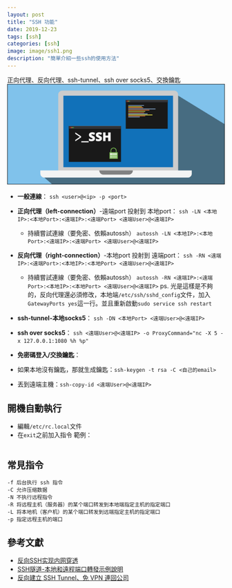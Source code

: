 ```yaml
---
layout: post
title: "SSH 功能"
date: 2019-12-23
tags: [ssh]
categories: [ssh]
image: image/ssh1.png
description: "簡單介紹一些ssh的使用方法"
---
```

正向代理、反向代理、ssh-tunnel、ssh over socks5、交換鑰匙
![](/image/ssh1.png)

* **一般連線**：
`ssh <user>@<ip> -p <port>`
* **正向代理（left-connection）**-遠端port 投射到 本地port：
`ssh -LN <本地IP>:<本地Port>:<遠端IP>:<遠端Port> <遠端User>@<遠端IP> `
    * 持續嘗試連線（要免密、依賴autossh）
`autossh -LN <本地IP>:<本地Port>:<遠端IP>:<遠端Port> <遠端User>@<遠端IP> `
* **反向代理（right-connection）**-本地port 投射到 遠端port：
`ssh -RN <遠端IP>:<遠端Port>:<本地IP>:<本地Port> <遠端User>@<遠端IP>`
    * 持續嘗試連線（要免密、依賴autossh）
`autossh -RN <遠端IP>:<遠端Port>:<本地IP>:<本地Port> <遠端User>@<遠端IP>`
ps. 光是這樣是不夠的，反向代理還必須修改，本地端`/etc/ssh/sshd_config`文件，加入`GatewayPorts yes`這一行。並且重新啟動`sudo service ssh restart`

* **ssh-tunnel-本地socks5**：
`ssh -DN <本地Port> <遠端User>@<遠端IP>`
* **ssh over socks5**：
`ssh <遠端User>@<遠端IP> -o ProxyCommand="nc -X 5 -x 127.0.0.1:1080 %h %p"`

* **免密碼登入/交換鑰匙**：
* 如果本地沒有鑰匙，那就生成鑰匙：`ssh-keygen -t rsa -C <自己的email>`
* 丟到遠端主機：`ssh-copy-id <遠端User>@<遠端IP>`


## 開機自動執行
* 編輯`/etc/rc.local`文件
* 在`exit`之前加入指令
範例：
```
```


## 常見指令
```
-f 后台执行 ssh 指令
-C 允许压缩数据
-N 不执行远程指令
-R 将远程主机（服务器）的某个端口转发到本地端指定主机的指定端口
-L 将本地机（客户机）的某个端口转发到远端指定主机的指定端口
-p 指定远程主机的端口
```

## 參考文獻
* [反向SSH实现内网穿透](https://cycoe.cc/2019/04/30/%E5%8F%8D%E5%90%91SSH%E5%AE%9E%E7%8E%B0%E5%86%85%E7%BD%91%E7%A9%BF%E9%80%8F/)
* [SSH隧道-本地和遠程端口轉發示例說明](https://blog.trackets.com/2014/05/17/ssh-tunnel-local-and-remote-port-forwarding-explained-with-examples.html)
* [反向建立 SSH Tunnel、免 VPN 連回公司](http://josephj.com/entry.php?id=312)